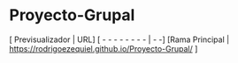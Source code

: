 # Proyecto-Grupal 

[ Previsualizador | URL]
[ - - - - - - - - | - -]
[Rama Principal | https://rodrigoezequiel.github.io/Proyecto-Grupal/ ]
